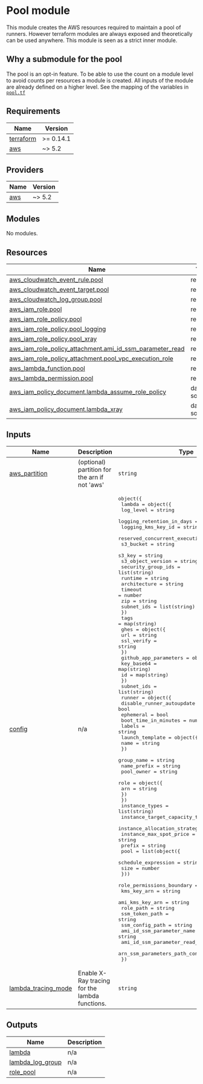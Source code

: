 # Pool module

This module creates the AWS resources required to maintain a pool of runners. However terraform modules are always exposed and theoretically can be used anywhere. This module is seen as a strict inner module.

## Why a submodule for the pool

The pool is an opt-in feature. To be able to use the count on a module level to avoid counts per resources a module is created. All inputs of the module are already defined on a higher level. See the mapping of the variables in [`pool.tf`](../pool.tf)
<!-- BEGIN_TF_DOCS -->
## Requirements

| Name | Version |
|------|---------|
| <a name="requirement_terraform"></a> [terraform](#requirement\_terraform) | >= 0.14.1 |
| <a name="requirement_aws"></a> [aws](#requirement\_aws) | ~> 5.2 |

## Providers

| Name | Version |
|------|---------|
| <a name="provider_aws"></a> [aws](#provider\_aws) | ~> 5.2 |

## Modules

No modules.

## Resources

| Name | Type |
|------|------|
| [aws_cloudwatch_event_rule.pool](https://registry.terraform.io/providers/hashicorp/aws/latest/docs/resources/cloudwatch_event_rule) | resource |
| [aws_cloudwatch_event_target.pool](https://registry.terraform.io/providers/hashicorp/aws/latest/docs/resources/cloudwatch_event_target) | resource |
| [aws_cloudwatch_log_group.pool](https://registry.terraform.io/providers/hashicorp/aws/latest/docs/resources/cloudwatch_log_group) | resource |
| [aws_iam_role.pool](https://registry.terraform.io/providers/hashicorp/aws/latest/docs/resources/iam_role) | resource |
| [aws_iam_role_policy.pool](https://registry.terraform.io/providers/hashicorp/aws/latest/docs/resources/iam_role_policy) | resource |
| [aws_iam_role_policy.pool_logging](https://registry.terraform.io/providers/hashicorp/aws/latest/docs/resources/iam_role_policy) | resource |
| [aws_iam_role_policy.pool_xray](https://registry.terraform.io/providers/hashicorp/aws/latest/docs/resources/iam_role_policy) | resource |
| [aws_iam_role_policy_attachment.ami_id_ssm_parameter_read](https://registry.terraform.io/providers/hashicorp/aws/latest/docs/resources/iam_role_policy_attachment) | resource |
| [aws_iam_role_policy_attachment.pool_vpc_execution_role](https://registry.terraform.io/providers/hashicorp/aws/latest/docs/resources/iam_role_policy_attachment) | resource |
| [aws_lambda_function.pool](https://registry.terraform.io/providers/hashicorp/aws/latest/docs/resources/lambda_function) | resource |
| [aws_lambda_permission.pool](https://registry.terraform.io/providers/hashicorp/aws/latest/docs/resources/lambda_permission) | resource |
| [aws_iam_policy_document.lambda_assume_role_policy](https://registry.terraform.io/providers/hashicorp/aws/latest/docs/data-sources/iam_policy_document) | data source |
| [aws_iam_policy_document.lambda_xray](https://registry.terraform.io/providers/hashicorp/aws/latest/docs/data-sources/iam_policy_document) | data source |

## Inputs

| Name | Description | Type | Default | Required |
|------|-------------|------|---------|:--------:|
| <a name="input_aws_partition"></a> [aws\_partition](#input\_aws\_partition) | (optional) partition for the arn if not 'aws' | `string` | `"aws"` | no |
| <a name="input_config"></a> [config](#input\_config) | n/a | <pre>object({<br>    lambda = object({<br>      log_level                      = string<br>      logging_retention_in_days      = number<br>      logging_kms_key_id             = string<br>      reserved_concurrent_executions = number<br>      s3_bucket                      = string<br>      s3_key                         = string<br>      s3_object_version              = string<br>      security_group_ids             = list(string)<br>      runtime                        = string<br>      architecture                   = string<br>      timeout                        = number<br>      zip                            = string<br>      subnet_ids                     = list(string)<br>    })<br>    tags = map(string)<br>    ghes = object({<br>      url        = string<br>      ssl_verify = string<br>    })<br>    github_app_parameters = object({<br>      key_base64 = map(string)<br>      id         = map(string)<br>    })<br>    subnet_ids = list(string)<br>    runner = object({<br>      disable_runner_autoupdate = bool<br>      ephemeral                 = bool<br>      boot_time_in_minutes      = number<br>      labels                    = string<br>      launch_template = object({<br>        name = string<br>      })<br>      group_name  = string<br>      name_prefix = string<br>      pool_owner  = string<br>      role = object({<br>        arn = string<br>      })<br>    })<br>    instance_types                = list(string)<br>    instance_target_capacity_type = string<br>    instance_allocation_strategy  = string<br>    instance_max_spot_price       = string<br>    prefix                        = string<br>    pool = list(object({<br>      schedule_expression = string<br>      size                = number<br>    }))<br>    role_permissions_boundary            = string<br>    kms_key_arn                          = string<br>    ami_kms_key_arn                      = string<br>    role_path                            = string<br>    ssm_token_path                       = string<br>    ssm_config_path                      = string<br>    ami_id_ssm_parameter_name            = string<br>    ami_id_ssm_parameter_read_policy_arn = string<br>    arn_ssm_parameters_path_config       = string<br>  })</pre> | n/a | yes |
| <a name="input_lambda_tracing_mode"></a> [lambda\_tracing\_mode](#input\_lambda\_tracing\_mode) | Enable X-Ray tracing for the lambda functions. | `string` | `null` | no |

## Outputs

| Name | Description |
|------|-------------|
| <a name="output_lambda"></a> [lambda](#output\_lambda) | n/a |
| <a name="output_lambda_log_group"></a> [lambda\_log\_group](#output\_lambda\_log\_group) | n/a |
| <a name="output_role_pool"></a> [role\_pool](#output\_role\_pool) | n/a |
<!-- END_TF_DOCS -->